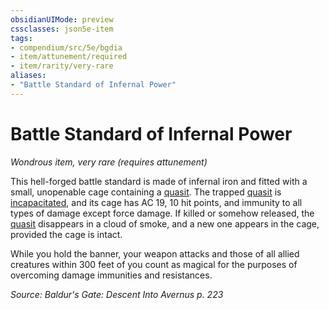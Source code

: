 ```yaml
---
obsidianUIMode: preview
cssclasses: json5e-item
tags:
- compendium/src/5e/bgdia
- item/attunement/required
- item/rarity/very-rare
aliases: 
- "Battle Standard of Infernal Power"
---
```

# Battle Standard of Infernal Power
*Wondrous item, very rare (requires attunement)*  


This hell-forged battle standard is made of infernal iron and fitted with a small, unopenable cage containing a [quasit](Mechanics/bestiary/fiend/quasit.md). The trapped [quasit](Mechanics/bestiary/fiend/quasit.md) is [incapacitated](Mechanics/Rules/conditions.md#Incapacitated), and its cage has AC 19, 10 hit points, and immunity to all types of damage except force damage. If killed or somehow released, the [quasit](Mechanics/bestiary/fiend/quasit.md) disappears in a cloud of smoke, and a new one appears in the cage, provided the cage is intact.

While you hold the banner, your weapon attacks and those of all allied creatures within 300 feet of you count as magical for the purposes of overcoming damage immunities and resistances.

*Source: Baldur's Gate: Descent Into Avernus p. 223*
